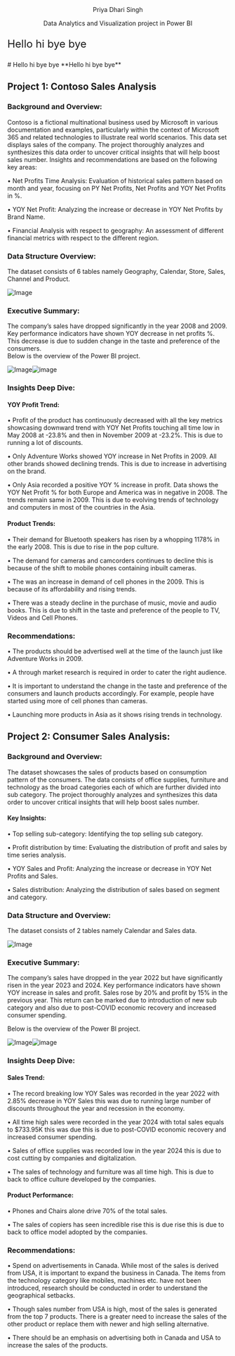 <p style="font-size:24px;">
<p align="center">
  Priya Dhari Singh
  </p>
  <p align="center">
  Data Analytics and Visualization project in Power BI
  </p>
</p>

<p style="font-size:24px;">Hello hi bye bye</p>
# Hello hi bye bye  <!-- H1 (Largest) -->
**Hello hi bye bye**


## Project 1: Contoso Sales Analysis

### Background and Overview:
Contoso is a fictional multinational business used by Microsoft in various documentation and examples, particularly within the context of Microsoft 365 and related technologies to illustrate real world scenarios.
This data set displays sales of the company. The project thoroughly analyzes and synthesizes this data order to uncover critical insights that will help boost sales number.
Insights and recommendations are based on the following key areas:

•	Net Profits Time Analysis: Evaluation of historical sales pattern based on month and year, focusing on PY Net Profits, Net Profits and YOY Net Profits in %.

•	YOY Net Profit: Analyzing the increase or decrease in YOY Net Profits by Brand Name.

•	Financial Analysis with respect to geography: An assessment of different financial metrics with respect to the different region.

### Data Structure Overview:
The dataset consists of 6 tables namely Geography, Calendar, Store, Sales, Channel and Product.

![Image](https://github.com/user-attachments/assets/2fd0774a-d7f6-47c1-9bda-1afb5d36d098)

### Executive Summary:
The company’s sales have dropped significantly in the year 2008 and 2009. Key performance indicators have shown YOY decrease in net profits %. This decrease is due to sudden change in the taste and preference of the consumers.  
Below is the overview of the Power BI project.

![Image](https://github.com/user-attachments/assets/3d02ed85-a2b7-4247-bcd2-a0f37f6e8fdb)![image](https://github.com/user-attachments/assets/64c5466d-688a-4925-9e44-9e8ac72e425f)


### Insights Deep Dive:
#### YOY Profit Trend:
•	Profit of the product has continuously decreased with all the key metrics showcasing downward trend with YOY Net Profits touching all time low in May 2008 at -23.8% and then in November 2009 at -23.2%. This is due to running a lot of discounts.

•	Only Adventure Works showed YOY increase in Net Profits in 2009. All other brands showed declining trends. This is due to increase in advertising on the brand.

•	Only Asia recorded a positive YOY % increase in profit. Data shows the YOY Net Profit % for both Europe and America was in negative in 2008. The trends remain same in 2009. This is due to evolving trends of technology and computers in most of the countries in the Asia.

#### Product Trends: 
•	Their demand for Bluetooth speakers has risen by a whopping 1178% in the early 2008. This is due to rise in the pop culture.

•	The demand for cameras and camcorders continues to decline this is because of the shift to mobile phones containing inbuilt cameras.

•	The was an increase in demand of cell phones in the 2009. This is because of its affordability and rising trends.

•	There was a steady decline in the purchase of music, movie and audio books. This is due to shift in the taste and preference of the people to TV, Videos and Cell Phones.

### Recommendations:
•	The products should be advertised well at the time of the launch just like Adventure Works in 2009.

•	A through market research is required in order to cater the right audience.

•	It is important to understand the change in the taste and preference of the consumers and launch products accordingly. For example, people have started using more of cell phones than cameras.

•	Launching more products in Asia as it shows rising trends in technology.



## Project 2: Consumer Sales Analysis:

### Background and Overview:
The dataset showcases the sales of products based on consumption pattern of the consumers. The data consists of office supplies, furniture and technology as the broad categories each of which are further divided into sub category. The project thoroughly analyzes and synthesizes this data order to uncover critical insights that will help boost sales number.
#### Key Insights:
•	Top selling sub-category:  Identifying the top selling sub category.

•	Profit distribution by time: Evaluating the distribution of profit and sales by time series analysis.

•	YOY Sales and Profit: Analyzing the increase or decrease in YOY Net Profits and Sales.

•	Sales distribution: Analyzing the distribution of sales based on segment and category.


### Data Structure and Overview:
The dataset consists of 2 tables namely Calendar and Sales data.

![Image](https://github.com/user-attachments/assets/c4cd8649-8531-41aa-83fb-3baab85f87e5)


### Executive Summary:
The company’s sales have dropped in the year 2022 but have significantly risen in the year 2023 and 2024. Key performance indicators have shown YOY increase in sales and profit. Sales rose by 20% and profit by 15% in the previous year. This return can be marked due to introduction of new sub category and also due to post-COVID economic recovery and increased consumer spending.

Below is the overview of the Power BI project.

![Image](https://github.com/user-attachments/assets/66c1c331-3150-4e70-8aa1-9686b4375aa2)![image](https://github.com/user-attachments/assets/ae749e9b-2c30-4866-b1e5-c954c3838d2d)


### Insights Deep Dive:
#### Sales Trend:
•	The record breaking low YOY Sales was recorded in the year 2022 with 2.85% decrease in YOY Sales this was due to running large number of discounts throughout the year and recession in the economy.

•	All time high sales were recorded in the year 2024 with total sales equals to $733.95K this was due this is due to post-COVID economic recovery and increased consumer spending.

•	Sales of office supplies was recorded low in the year 2024 this is due to cost cutting by companies and digitalization.

•	The sales of technology and furniture was all time high. This is due to back to office culture developed by the companies.

#### Product Performance:
•	Phones and Chairs alone drive 70% of the total sales.  

•	The sales of copiers has seen incredible rise this is due rise this is due to back to office model adopted by the companies.
### Recommendations:
•	Spend on advertisements in Canada. While most of the sales is derived from USA, it is important to expand the business in Canada. The items from the technology category like mobiles, machines etc. have not been introduced, research should be conducted in order to understand the geographical setbacks. 

•	Though sales number from USA is high, most of the sales is generated from the top 7 products. There is a greater need to increase the sales of the other product or replace them with newer and high selling alternative. 

•	There should be an emphasis on advertising both in Canada and USA to increase the sales of the products.

